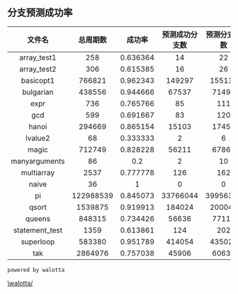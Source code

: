 ## 分支预测成功率
| 文件名 | 总周期数 | 成功率 | 预测成功分支数 | 预测分支总数 |
| :----: | :------: | :----: | :------------: | :----------: |
|array_test1|258|0.636364|14|22|
|array_test2|306|0.615385|16|26|
|basicopt1|766821|0.962343|149297|155139|
|bulgarian|438556|0.944666|67537|71493|
|expr|736|0.765766|85|111|
|gcd|599|0.691667|83|120|
|hanoi|294669|0.865154|15103|17457|
|lvalue2|68|0.333333|2|6|
|magic|712749|0.828228|56211|67869|
|manyarguments|86|0.2|2|10|
|multiarray|2537|0.777778|126|162|
|naive|36|1|0|0|
|pi|122988539|0.845073|33766044|39956380|
|qsort|1539875|0.919913|184024|200045|
|queens|848315|0.734426|56636|77116|
|statement_test|1359|0.613861|124|202|
|superloop|583380|0.951789|414054|435027|
|tak|2864976|0.757038|45906|60639|

`powered by walotta`

[\walotta/](https://github.com/walotta)